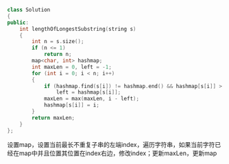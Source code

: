 ```cpp
class Solution
{
public:
    int lengthOfLongestSubstring(string s)
    {
        int n = s.size();
        if (n <= 1)
            return n;
        map<char, int> hashmap;
        int maxLen = 0, left = -1;
        for (int i = 0; i < n; i++)
        {
            if (hashmap.find(s[i]) != hashmap.end() && hashmap[s[i]] > left)
                left = hashmap[s[i]];
            maxLen = max(maxLen, i - left);
            hashmap[s[i]] = i;
        }
        return maxLen;
    }
};
```

设置map，设置当前最长不重复子串的左端index，遍历字符串，如果当前字符已经在map中并且位置其位置在index右边，修改index；更新maxLen，更新map
